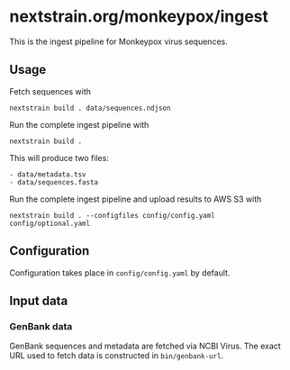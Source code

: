 # nextstrain.org/monkeypox/ingest

This is the ingest pipeline for Monkeypox virus sequences.

## Usage

Fetch sequences with
```
nextstrain build . data/sequences.ndjson
```

Run the complete ingest pipeline with
```
nextstrain build .
```
This will produce two files:

    - data/metadata.tsv
    - data/sequences.fasta

Run the complete ingest pipeline and upload results to AWS S3 with
```
nextstrain build . --configfiles config/config.yaml config/optional.yaml
```

## Configuration

Configuration takes place in `config/config.yaml` by default.


## Input data

### GenBank data

GenBank sequences and metadata are fetched via NCBI Virus.
The exact URL used to fetch data is constructed in `bin/genbank-url`.

